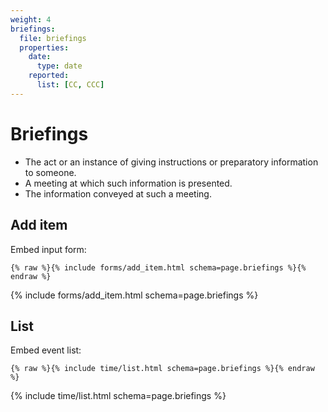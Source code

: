 ```yaml
---
weight: 4
briefings:
  file: briefings
  properties:
    date:
      type: date
    reported:
      list: [CC, CCC]
---
```


# Briefings

- The act or an instance of giving instructions or preparatory information to someone.
- A meeting at which such information is presented.
- The information conveyed at such a meeting.

## Add item

Embed input form:

```liquid
{% raw %}{% include forms/add_item.html schema=page.briefings %}{% endraw %}
```

{% include forms/add_item.html schema=page.briefings %}

## List

Embed event list:

```liquid
{% raw %}{% include time/list.html schema=page.briefings %}{% endraw %}
```

{% include time/list.html schema=page.briefings %}

